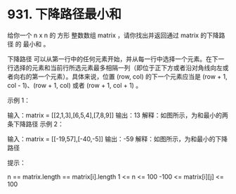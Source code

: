 # 931. 下降路径最小和

给你一个 n x n 的 方形 整数数组 matrix ，请你找出并返回通过 matrix 的下降路径 的 最小和 。

下降路径 可以从第一行中的任何元素开始，并从每一行中选择一个元素。在下一行选择的元素和当前行所选元素最多相隔一列（即位于正下方或者沿对角线向左或者向右的第一个元素）。具体来说，位置 (row, col) 的下一个元素应当是 (row + 1, col - 1)、(row + 1, col) 或者 (row + 1, col + 1) 。

 

示例 1：

输入：matrix = [[2,1,3],[6,5,4],[7,8,9]]
输出：13
解释：如图所示，为和最小的两条下降路径
示例 2：



输入：matrix = [[-19,57],[-40,-5]]
输出：-59
解释：如图所示，为和最小的下降路径
 

提示：

n == matrix.length == matrix[i].length
1 <= n <= 100
-100 <= matrix[i][j] <= 100